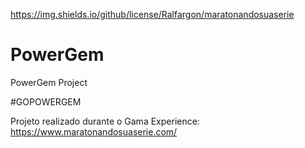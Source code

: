 https://img.shields.io/github/license/Ralfargon/maratonandosuaserie

# PowerGem

PowerGem Project

#GOPOWERGEM

Projeto realizado durante o Gama Experience:
https://www.maratonandosuaserie.com/
